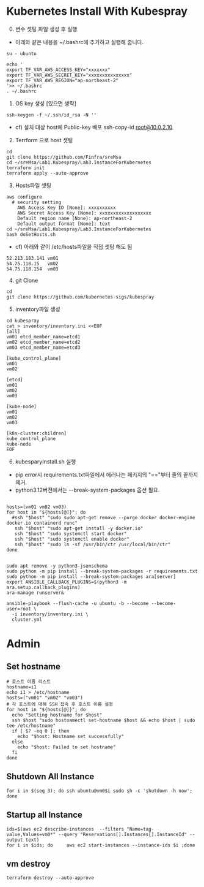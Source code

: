 # Kubernetes Install With Kubespray
0. 변수 셋팅 파일 생성 후 실행
* 아래와 같은 내용을 ~/.bashrc에 추가하고 실행해 줍니다.
```
su - ubuntu

echo '
export TF_VAR_AWS_ACCESS_KEY="xxxxxxx"
export TF_VAR_AWS_SECRET_KEY="xxxxxxxxxxxxxxx"
export TF_VAR_AWS_REGION="ap-northeast-2"
'>> ~/.bashrc
. ~/.bashrc
```

1. OS key 생성 [있으면 생략]
```
ssh-keygen -f ~/.ssh/id_rsa -N ''
```
* cf) 설치 대상 host에 Public-key 배포
    ssh-copy-id root@10.0.2.10

2. Terrform 으로 host 셋팅
```
cd
git clone https://github.com/Finfra/sreMsa
cd ~/sreMsa/Lab1.Kubespray/Lab3.InstanceForKubernetes
terraform init
terraform apply --auto-approve
```


3. Hosts파일 셋팅
```
aws configure
  # security setting
    AWS Access Key ID [None]: xxxxxxxxxx
    AWS Secret Access Key [None]: xxxxxxxxxxxxxxxxxxx
    Default region name [None]: ap-northeast-2
    Default output format [None]: text
cd ~/sreMsa/Lab1.Kubespray/Lab3.InstanceForKubernetes
bash doSetHosts.sh
```

* cf) 아래와 같이 /etc/hosts파일을 직접 셋팅 해도 됨
```
52.213.183.141 vm01
54.75.118.15   vm02
54.75.118.154  vm03
```

4. git Clone
```
cd
git clone https://github.com/kubernetes-sigs/kubespray
```

5. inventory파일 생성
```
cd kubespray
cat > inventory/inventory.ini <<EOF
[all]
vm01 etcd_member_name=etcd1
vm02 etcd_member_name=etcd2
vm03 etcd_member_name=etcd3

[kube_control_plane]
vm01
vm02

[etcd]
vm01
vm02
vm03

[kube-node]
vm01
vm02
vm03

[k8s-cluster:children]
kube_control_plane
kube-node
EOF
```

6. kubesparyInstall.sh 실행
* pip error시 requirements.txt파일에서 에러나는 페키지의 "=="부터 줄의 끝까지 제거.
* python3.12버전에서는 --break-system-packages 옵션 필요. 
```

hosts=(vm01 vm02 vm03)
for host in "${hosts[@]}"; do
  #ssh "$host" "sudo sudo apt-get remove --purge docker docker-engine docker.io containerd runc"
   ssh "$host" "sudo apt-get install -y docker.io"
   ssh "$host" "sudo systemctl start docker"
   ssh "$host" "sudo systemctl enable docker"
   ssh "$host" "sudo ln -sf /usr/bin/ctr /usr/local/bin/ctr"
done


sudo apt remove -y python3-jsonschema
sudo python -m pip install --break-system-packages -r requirements.txt
sudo python -m pip install --break-system-packages ara[server]
export ANSIBLE_CALLBACK_PLUGINS=$(python3 -m ara.setup.callback_plugins)
ara-manage runserver&

ansible-playbook --flush-cache -u ubuntu -b --become --become-user=root \
  -i inventory/inventory.ini \
  cluster.yml
```

# Admin
## Set hostname
```
# 호스트 이름 리스트
hostname=i1
echo i1 > /etc/hostname
hosts=("vm01" "vm02" "vm03")
# 각 호스트에 대해 SSH 접속 후 호스트 이름 설정
for host in "${hosts[@]}"; do
  echo "Setting hostname for $host"
  ssh $host "sudo hostnamectl set-hostname $host && echo $host | sudo tee /etc/hostname"
  if [ $? -eq 0 ]; then
    echo "$host: Hostname set successfully"
  else
    echo "$host: Failed to set hostname"
  fi
done
```
## Shutdown All Instance
```
for i in $(seq 3); do ssh ubuntu@vm0$i sudo sh -c 'shutdown -h now'; done
```
## Startup all Instance
```
ids=$(aws ec2 describe-instances  --filters "Name=tag-value,Values=vm0*" --query "Reservations[].Instances[].InstanceId" --output text)
for i in $ids; do     aws ec2 start-instances --instance-ids $i ;done
```

## vm destroy
```
terraform destroy --auto-approve
```
